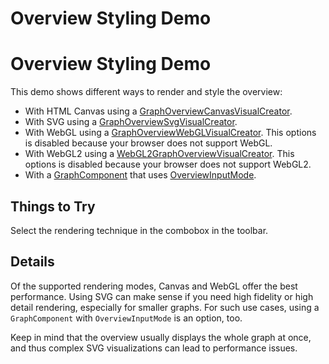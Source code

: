 <!--
 //////////////////////////////////////////////////////////////////////////////
 // @license
 // This file is part of yFiles for HTML 2.6.
 // Use is subject to license terms.
 //
 // Copyright (c) 2000-2024 by yWorks GmbH, Vor dem Kreuzberg 28,
 // 72070 Tuebingen, Germany. All rights reserved.
 //
 //////////////////////////////////////////////////////////////////////////////
-->
# Overview Styling Demo

# Overview Styling Demo

This demo shows different ways to render and style the overview:

- With HTML Canvas using a [GraphOverviewCanvasVisualCreator](https://docs.yworks.com/yfileshtml/#/api/GraphOverviewCanvasVisualCreator).
- With SVG using a [GraphOverviewSvgVisualCreator](https://docs.yworks.com/yfileshtml/#/api/GraphOverviewSvgVisualCreator).
- With WebGL using a [GraphOverviewWebGLVisualCreator](https://docs.yworks.com/yfileshtml/#/api/GraphOverviewWebGLVisualCreator). This options is disabled because your browser does not support WebGL.
- With WebGL2 using a [WebGL2GraphOverviewVisualCreator](https://docs.yworks.com/yfileshtml/#/api/WebGL2GraphOverviewVisualCreator). This options is disabled because your browser does not support WebGL2.
- With a [GraphComponent](https://docs.yworks.com/yfileshtml/#/api/GraphComponent) that uses [OverviewInputMode](https://docs.yworks.com/yfileshtml/#/api/OverviewInputMode).

## Things to Try

Select the rendering technique in the combobox in the toolbar.

## Details

Of the supported rendering modes, Canvas and WebGL offer the best performance. Using SVG can make sense if you need high fidelity or high detail rendering, especially for smaller graphs. For such use cases, using a `GraphComponent` with `OverviewInputMode` is an option, too.

Keep in mind that the overview usually displays the whole graph at once, and thus complex SVG visualizations can lead to performance issues.
